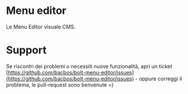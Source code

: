 Menu editor
===========

Le Menu Editor visuale CMS.

Support
=======
Se riscontri dei problemi o necessiti nuove funzionalità, apri un ticket [https://github.com/bacbos/bolt-menu-editor/issues](https://github.com/bacbos/bolt-menu-editor/issues) - oppure correggi il problema, le pull-request sono benvenute =)